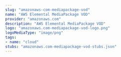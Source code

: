 ```yaml
---
slug: "amazonaws-com-mediapackage-vod"
name: "AWS Elemental MediaPackage VOD"
provider: "amazonaws.com"
description: "AWS Elemental MediaPackage VOD"
logo: "amazonaws.com-mediapackage-vod-logo.png"
logoMediaType: "image/png"
tags:
- name: "cloud"
stubs: "amazonaws.com-mediapackage-vod-stubs.json"
---
```

